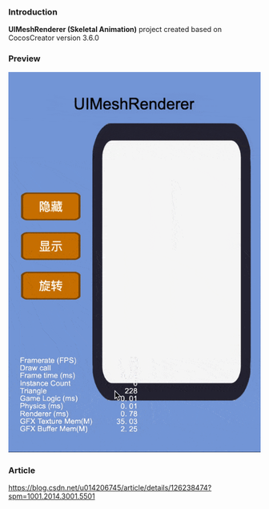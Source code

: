 ### Introduction
**UIMeshRenderer (Skeletal Animation)** project created based on CocosCreator version 3.6.0

### Preview
![image](../../../gif/202201/2022012002.gif)

### Article
https://blog.csdn.net/u014206745/article/details/126238474?spm=1001.2014.3001.5501